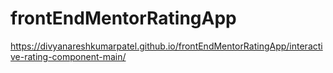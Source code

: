 # frontEndMentorRatingApp
https://divyanareshkumarpatel.github.io/frontEndMentorRatingApp/interactive-rating-component-main/
